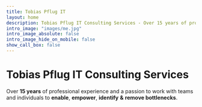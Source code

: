 ```yaml
---
title: Tobias Pflug IT 
layout: home
description: Tobias Pflug IT Consulting Services - Over 15 years of professional experience and a passion to work with teams and individuals to enable, empower, identify & remove bottlenecks
intro_image: "images/me.jpg"
intro_image_absolute: false
intro_image_hide_on_mobile: false
show_call_box: false
---
```


# Tobias Pflug IT Consulting Services

Over **15 years** of professional experience and a passion to work with teams and individuals to **enable**, **empower**, **identify** **&** **remove bottlenecks**. 
